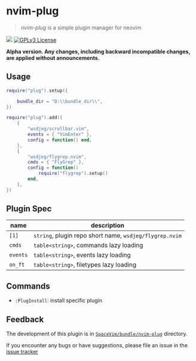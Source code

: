 # nvim-plug

> _nvim-plug_ is a simple plugin manager for neovim

[![](https://spacevim.org/img/build-with-SpaceVim.svg)](https://spacevim.org)
[![GPLv3 License](https://img.spacevim.org/license-GPLv3-blue.svg)](LICENSE)

**Alpha version. Any changes, including backward incompatible changes, are applied without announcements.**

## Usage

```lua
require("plug").setup({

	bundle_dir = "D:\\bundle_dir\\",
})

require("plug").add({
	{
		"wsdjeg/scrollbar.vim",
		events = { "VimEnter" },
		config = function() end,
	},
	{
		"wsdjeg/flygrep.nvim",
		cmds = { "FlyGrep" },
		config = function()
			require("flygrep").setup()
		end,
	},
})
```

## Plugin Spec

| name     | description                                             |
| -------- | ------------------------------------------------------- |
| `[1]`    | `string`, plugin repo short name, `wsdjeg/flygrep.nvim` |
| `cmds`   | `table<string>`, commands lazy loading                  |
| `events` | `table<string>`, events lazy loading                    |
| `on_ft`  | `table<string>`, filetypes lazy loading                 |

## Commands

- `:PlugInstall`: install specific plugin

## Feedback

The development of this plugin is in [`SpaceVim/bundle/nvim-plug`](https://github.com/SpaceVim/SpaceVim/tree/master/bundle/nvim-plug) directory.

If you encounter any bugs or have suggestions, please file an issue in the [issue tracker](https://github.com/SpaceVim/SpaceVim/issues)
